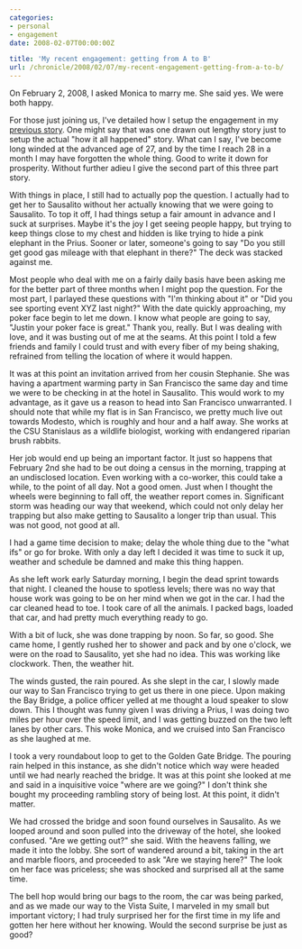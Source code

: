 ```yaml
---
categories:
- personal
- engagement
date: 2008-02-07T00:00:00Z

title: 'My recent engagement: getting from A to B'
url: /chronicle/2008/02/07/my-recent-engagement-getting-from-a-to-b/
---
```


On February 2, 2008, I asked Monica to marry me.  She said yes. We were both happy.

For those just joining us, I've detailed how I setup the engagement in my <a href="http://justinribeiro.com/chronicle/2008/02/06/my-recent-engagement-the-setup/">previous story</a>.  One might say that was one drawn out lengthy story just to setup the actual "how it all happened" story.  What can I say, I've become long winded at the advanced age of 27, and by the time I reach 28 in a month I may have forgotten the whole thing.  Good to write it down for prosperity.  Without further adieu I give the second part of this three part story.

With things in place, I still had to actually pop the question.  I actually had to get her to Sausalito without her actually knowing that we were going to Sausalito.  To top it off, I had things setup a fair amount in advance and I suck at surprises.  Maybe it's the joy I get seeing people happy, but trying to keep things close to my chest and hidden is like trying to hide a pink elephant in the Prius.  Sooner or later, someone's going to say "Do you still get good gas mileage with that elephant in there?"  The deck was stacked against me.

Most people who deal with me on a fairly daily basis have been asking me for the better part of three months when I might pop the question.  For the most part, I parlayed these questions with "I'm thinking about it" or "Did you see sporting event XYZ last night?"  With the date quickly approaching, my poker face begin to let me down.   I know what people are going to say, "Justin your poker face is great."  Thank you, really.  But I was dealing with love, and it was busting out of me at the seams. At this point I told a few friends and family I could trust and with every fiber of my being shaking, refrained from telling the location of where it would happen.

It was at this point an invitation arrived from her cousin Stephanie.  She was having a apartment warming party in San Francisco the same day and time we were to be checking in at the hotel in Sausalito.  This would work to my advantage, as it gave us a reason to head into San Francisco unwarranted.  I should note that while my flat is in San Francisco, we pretty much live out towards Modesto, which is roughly and hour and a half away.  She works at the CSU Stanislaus as a wildlife biologist, working with endangered riparian brush rabbits.

Her job would end up being an important factor.  It just so happens that February 2nd she had to be out doing a census in the morning, trapping at an undisclosed location. Even working with a co-worker, this could take a while, to the point of all day.  Not a good omen. Just when I thought the wheels were beginning to fall off, the weather report comes in.  Significant storm was heading our way that weekend, which could not only delay her trapping but also make getting to Sausalito a longer trip than usual.  This was not good, not good at all.

I had a game time decision to make; delay the whole thing due to the "what ifs" or go for broke.  With only a day left I decided it was time to suck it up, weather and schedule be damned and make this thing happen.

As she left work early Saturday morning, I begin the dead sprint towards that night.  I cleaned the house to spotless levels; there was no way that house work was going to be on her mind when we got in the car.  I had the car cleaned head to toe.  I took care of all the animals.  I packed bags, loaded that car, and had pretty much everything ready to go.

With a bit of luck, she was done trapping by noon.  So far, so good.  She came home, I gently rushed her to shower and pack and by one o'clock, we were on the road to Sausalito, yet she had no idea.  This was working like clockwork.  Then, the weather hit.

The winds gusted, the rain poured.  As she slept in the car, I slowly made our way to San Francisco trying to get us there in one piece.  Upon making the Bay Bridge, a police officer yelled at me thought a loud speaker to slow down.  This I thought was funny given I was driving a Prius, I was doing two miles per hour over the speed limit, and I was getting buzzed on the two left lanes by other cars.  This woke Monica, and we cruised into San Francisco as she laughed at me.

I took a very roundabout loop to get to the Golden Gate Bridge.  The pouring rain helped in this instance, as she didn't notice which way were headed until we had nearly reached the bridge.  It was at this point she looked at me and said in a inquisitive voice "where are we going?"  I don't think she bought my proceeding rambling story of being lost.  At this point, it didn't matter.

We had crossed the bridge and soon found ourselves in Sausalito. As we looped around and soon pulled into the driveway of the hotel, she looked confused.  "Are we getting out?" she said. With the heavens falling, we made it into the lobby.  She sort of wandered around a bit, taking in the art and marble floors, and proceeded to ask "Are we staying here?"  The look on her face was priceless; she was shocked and surprised all at the same time.

The bell hop would bring our bags to the room, the car was being parked, and as we made our way to the Vista Suite, I marveled in my small but important victory; I had truly surprised her for the first time in my life and gotten her here without her knowing.  Would the second surprise be just as good?

